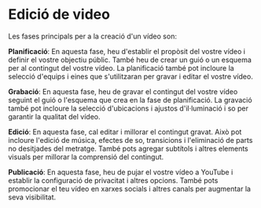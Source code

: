 # Edició de video

Les fases principals per a la creació d'un vídeo son:

**Planificació**: En aquesta fase, heu d'establir el propòsit del vostre vídeo i definir el vostre objectiu públic. També heu de crear un guió o un esquema per al contingut del vostre vídeo. La planificació també pot incloure la selecció d'equips i eines que s'utilitzaran per gravar i editar el vostre vídeo.

**Grabació**: En aquesta fase, heu de gravar el contingut del vostre vídeo seguint el guió o l'esquema que crea en la fase de planificació. La gravació també pot incloure la selecció d'ubicacions i ajustos d'il·luminació i so per garantir la qualitat del vídeo.

**Edició**: En aquesta fase, cal editar i millorar el contingut gravat. Això pot incloure l'edició de música, efectes de so, transicions i l'eliminació de parts no desitjades del metratge. També pots agregar subtítols i altres elements visuals per millorar la comprensió del contingut.

**Publicació**: En aquesta fase, heu de pujar el vostre vídeo a YouTube i establir la configuració de privacitat i altres opcions. També pots promocionar el teu vídeo en xarxes socials i altres canals per augmentar la seva visibilitat.